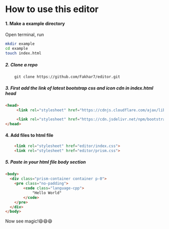 # How to use this editor

#### 1. Make a example directory
Open terminal, run

```bash
mkdir example
cd example
touch index.html
```

##### 2. Clone a repo

```shell
    git clone https://github.com/Fakhar7/editor.git
```

##### 3. First add the link of latest bootstrap css and icon cdn in index.html head

```html
<head>
     <link rel="stylesheet" href="https://cdnjs.cloudflare.com/ajax/libs/bootstrap/5.0.1/css/bootstrap.min.css" integrity="sha512-Ez0cGzNzHR1tYAv56860NLspgUGuQw16GiOOp/I2LuTmpSK9xDXlgJz3XN4cnpXWDmkNBKXR/VDMTCnAaEooxA==" crossorigin="anonymous" referrerpolicy="no-referrer" />

     <link rel="stylesheet" href="https://cdn.jsdelivr.net/npm/bootstrap-icons@1.11.1/font/bootstrap-icons.css">
</head>
```


#### 4. Add files to html file 

```html
    <link rel="stylesheet" href="editor/index.css">
    <link rel="stylesheet" href="editor/prism.css">
```

##### 5. Paste in your html file body section

```html
<body>
  <div class="prism-container container p-0">
    <pre class="no-padding">
        <code class="language-cpp">
            "Hello World"
        </code>
    </pre>
  </div>
</body>
```

Now see magic!😄😄😄
